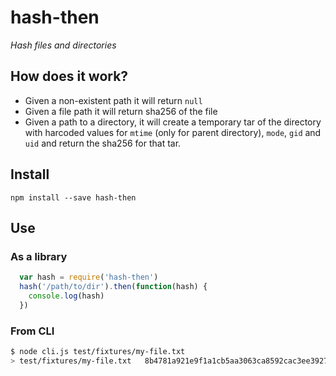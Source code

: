 
# hash-then

_Hash files and directories_

## How does it work?
- Given a non-existent path it will return ``null``
- Given a file path it will return sha256 of the file
- Given a path to a directory, it will create a temporary tar
of the directory with harcoded values for ``mtime`` 
(only for parent directory), ``mode``, ``gid`` and ``uid`` and return
the sha256 for that tar.

## Install
```
npm install --save hash-then
```

## Use
### As a library
```js
  var hash = require('hash-then')
  hash('/path/to/dir').then(function(hash) {
    console.log(hash)
  })
```

### From CLI
```bash
$ node cli.js test/fixtures/my-file.txt 
> test/fixtures/my-file.txt   8b4781a921e9f1a1cb5aa3063ca8592cac3ee39276d8e8212b336b6e73999798
```

